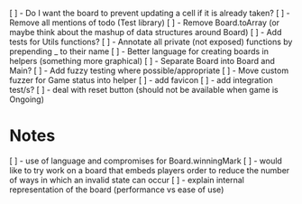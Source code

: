 [ ] - Do I want the board to prevent updating a cell if it is already taken?
[ ] - Remove all mentions of todo (Test library)
[ ] - Remove Board.toArray (or maybe think about the mashup of data structures around Board)
[ ] - Add tests for Utils functions?
[ ] - Annotate all private (not exposed) functions by prepending _ to their name
[ ] - Better language for creating boards in helpers (something more graphical)
[ ] - Separate Board into Board and Main?
[ ] - Add fuzzy testing where possible/appropriate
[ ] - Move custom fuzzer for Game status into helper
[ ] - add favicon
[ ] - add integration test/s?
[ ] - deal with reset button (should not be available when game is Ongoing)





# Notes

[ ] - use of language and compromises for Board.winningMark
[ ] - would like to try work on a board that embeds players order to reduce the number of ways in which an invalid state can occur
[ ] - explain internal representation of the board (performance vs ease of use)

